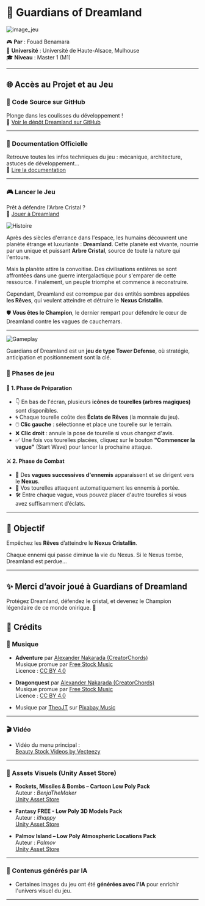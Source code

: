 # 🌌 Guardians of Dreamland

<img src="https://github.com/user-attachments/assets/bafab0cc-d4c1-4ddb-a631-642a9f276d8e" alt="image_jeu" >



🎮 **Par** : Fouad Benamara  
🏫 **Université** : Université de Haute-Alsace, Mulhouse  
🎓 **Niveau** : Master 1 (M1)

---

## 🌐 Accès au Projet et au Jeu

### 📁 Code Source sur GitHub  
Plonge dans les coulisses du développement !  
🔗 [Voir le dépôt Dreamland sur GitHub](https://github.com/YonbiDev/Dreamland)

---

### 📄 Documentation Officielle  
Retrouve toutes les infos techniques du jeu : mécanique, architecture, astuces de développement...  
📘 [Lire la documentation](https://github.com/gamesonweb/dreamland-YonbiDev/blob/main/DOCUMENTATION.md)

---

### 🎮 Lancer le Jeu  
Prêt à défendre l'Arbre Cristal ?  
🚀 [Jouer à Dreamland](https://yonbidev.github.io/Dreamland/)

![Histoire](https://github.com/user-attachments/assets/c8692669-d2a1-43c3-a150-1b179ef74387)



Après des siècles d'errance dans l'espace, les humains découvrent une planète étrange et luxuriante : **Dreamland**. Cette planète est vivante, nourrie par un unique et puissant **Arbre Cristal**, source de toute la nature qui l'entoure.

Mais la planète attire la convoitise. Des civilisations entières se sont affrontées dans une guerre intergalactique pour s'emparer de cette ressource. Finalement, un peuple triomphe et commence à reconstruire.

Cependant, Dreamland est corrompue par des entités sombres appelées **les Rêves**, qui veulent atteindre et détruire le **Nexus Cristallin**.

🛡️ **Vous êtes le Champion**, le dernier rempart pour défendre le cœur de Dreamland contre les vagues de cauchemars.

---

![Gameplay](https://github.com/user-attachments/assets/a9e5687e-0b88-4c0e-8ea4-6251f10d7a7c)


Guardians of Dreamland est un **jeu de type Tower Defense**, où stratégie, anticipation et positionnement sont la clé.

### 🔸 Phases de jeu

#### 🧱 1. Phase de Préparation

- 👇 En bas de l'écran, plusieurs **icônes de tourelles (arbres magiques)** sont disponibles.
- 🌀 Chaque tourelle coûte des **Éclats de Rêves** (la monnaie du jeu).
- 🖱️ **Clic gauche** : sélectionne et place une tourelle sur le terrain.
- ❌ **Clic droit** : annule la pose de tourelle si vous changez d'avis.
- ✅ Une fois vos tourelles placées, cliquez sur le bouton **"Commencer la vague"** (Start Wave) pour lancer la prochaine attaque.

#### ⚔️ 2. Phase de Combat

- 🌊 Des **vagues successives d'ennemis** apparaissent et se dirigent vers le **Nexus**.
- 🌳 Vos tourelles attaquent automatiquement les ennemis à portée.
- 🛠️ Entre chaque vague, vous pouvez placer d'autre tourelles si vous avez suffisamment d’éclats.

---

## 🎯 Objectif

Empêchez les **Rêves** d’atteindre le **Nexus Cristallin**.

Chaque ennemi qui passe diminue la vie du Nexus. Si le Nexus tombe, Dreamland est perdue...

---


## ✨ Merci d’avoir joué à Guardians of Dreamland

Protégez Dreamland, défendez le cristal, et devenez le Champion légendaire de ce monde onirique. 🌠  
  

## 📜 Crédits

### 🎵 Musique

- **Adventure** par [Alexander Nakarada (CreatorChords)](https://creatorchords.com)  
  Musique promue par [Free Stock Music](https://www.free-stock-music.com)  
  Licence : [CC BY 4.0](https://creativecommons.org/licenses/by/4.0/)

- **Dragonquest** par [Alexander Nakarada (CreatorChords)](https://creatorchords.com)  
  Musique promue par [Free Stock Music](https://www.free-stock-music.com)  
  Licence : [CC BY 4.0](https://creativecommons.org/licenses/by/4.0/)

- Musique par [TheoJT](https://pixabay.com/users/theojt-11288480/) sur [Pixabay Music](https://pixabay.com/music/)

---

### 🎬 Vidéo

- Vidéo du menu principal :  
  [Beauty Stock Videos by Vecteezy](https://www.vecteezy.com/free-videos/beauty)

---

### 🧱 Assets Visuels (Unity Asset Store)

- **Rockets, Missiles & Bombs – Cartoon Low Poly Pack**  
  Auteur : *BenjaTheMaker*  
  [Unity Asset Store](https://assetstore.unity.com/)

- **Fantasy FREE - Low Poly 3D Models Pack**  
  Auteur : *ithappy*  
  [Unity Asset Store](https://assetstore.unity.com/)

- **Palmov Island – Low Poly Atmospheric Locations Pack**  
  Auteur : *Palmov*  
  [Unity Asset Store](https://assetstore.unity.com/)

---

### 🧠 Contenus générés par IA

- Certaines images du jeu ont été **générées avec l'IA** pour enrichir l'univers visuel du jeu.

---

